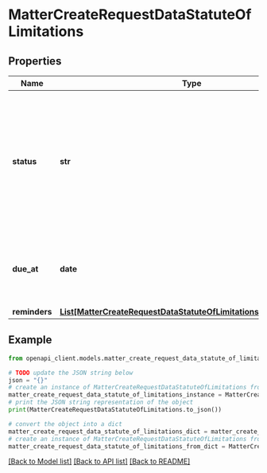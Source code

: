 # MatterCreateRequestDataStatuteOfLimitations


## Properties

Name | Type | Description | Notes
------------ | ------------- | ------------- | -------------
**status** | **str** | The task status of Statue of Limitations. Users without advanced tasks are allowed to select &#x60;Complete&#39; or &#x60;Pending&#x60; only. | [optional] 
**due_at** | **date** | The due date of Statute of Limitations. (Expects an ISO-8601 date). | [optional] 
**reminders** | [**List[MatterCreateRequestDataStatuteOfLimitationsRemindersInner]**](MatterCreateRequestDataStatuteOfLimitationsRemindersInner.md) |  | [optional] 

## Example

```python
from openapi_client.models.matter_create_request_data_statute_of_limitations import MatterCreateRequestDataStatuteOfLimitations

# TODO update the JSON string below
json = "{}"
# create an instance of MatterCreateRequestDataStatuteOfLimitations from a JSON string
matter_create_request_data_statute_of_limitations_instance = MatterCreateRequestDataStatuteOfLimitations.from_json(json)
# print the JSON string representation of the object
print(MatterCreateRequestDataStatuteOfLimitations.to_json())

# convert the object into a dict
matter_create_request_data_statute_of_limitations_dict = matter_create_request_data_statute_of_limitations_instance.to_dict()
# create an instance of MatterCreateRequestDataStatuteOfLimitations from a dict
matter_create_request_data_statute_of_limitations_from_dict = MatterCreateRequestDataStatuteOfLimitations.from_dict(matter_create_request_data_statute_of_limitations_dict)
```
[[Back to Model list]](../README.md#documentation-for-models) [[Back to API list]](../README.md#documentation-for-api-endpoints) [[Back to README]](../README.md)


